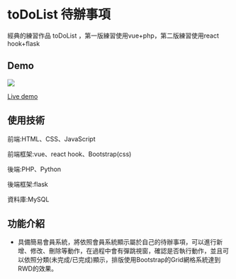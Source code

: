 # toDoList 待辦事項

經典的練習作品 toDoList ，第一版練習使用vue+php，第二版練習使用react hook+flask

## Demo

![](https://i.imgur.com/F8Wqy5K.gif)

[Live demo](http://114.35.196.101:82/)

## 使用技術

前端:HTML、CSS、JavaScript

前端框架:vue、react hook、Bootstrap(css)

後端:PHP、Python

後端框架:flask

資料庫:MySQL

## 功能介紹

- 具備簡易會員系統，將依照會員系統顯示屬於自己的待辦事項，可以進行新增、修改、刪除等動作，在過程中會有彈跳視窗，確認是否執行動作，並且可以依照分類(未完成/已完成)顯示，排版使用Bootstrap的Grid網格系統達到RWD的效果。

